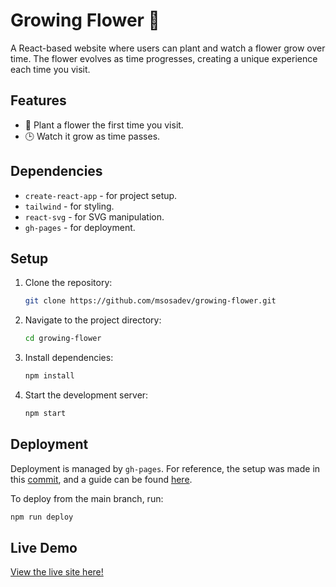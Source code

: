 # Growing Flower 🌸

A React-based website where users can plant and watch a flower grow over time. The flower evolves as time progresses, creating a unique experience each time you visit.

## Features
- 🌱 Plant a flower the first time you visit.
- 🕒 Watch it grow as time passes.

## Dependencies
- `create-react-app` - for project setup.
- `tailwind` - for styling.
- `react-svg` - for SVG manipulation.
- `gh-pages` - for deployment.

## Setup

1. Clone the repository:
   ```bash
   git clone https://github.com/msosadev/growing-flower.git
   ```
2. Navigate to the project directory:
   ```bash
   cd growing-flower
   ```
3. Install dependencies:
   ```bash
   npm install
   ```
4. Start the development server:
   ```bash
   npm start
   ```

## Deployment

Deployment is managed by `gh-pages`. For reference, the setup was made in this [commit](https://github.com/msosadev/growing-flower/commit/3ee64fafb0cc8c7210d1990b06753805f92307c1), and a guide can be found [here](https://blog.logrocket.com/deploying-react-apps-github-pages/).

To deploy from the main branch, run:
```bash
npm run deploy
```

## Live Demo
[View the live site here!](https://msosadev.github.io/growing-flower/)
